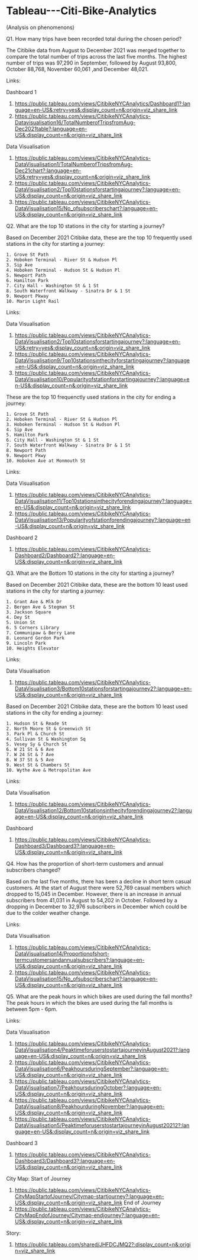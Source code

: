 # Tableau---Citi-Bike-Analytics
(Analysis on phenomenons)

Q1. How many trips have been recorded total during the chosen period? 

The Citibike data from August to December 2021 was merged together to compare the total number of trips across the last five months.
The highest number of trips was 97,290 in September, followed by August 93,800, October 88,768,  November 60,061 ,and December 48,021.  

Links: 

Dashboard 1
1. https://public.tableau.com/views/CitibikeNYCAnalytics/Dashboard1?:language=en-US&:retry=yes&:display_count=n&:origin=viz_share_link 
2. https://public.tableau.com/views/CitibikeNYCAnalytics-Datavisualisation16/TotalNumberofTripsfromAug-Dec2021table?:language=en-US&:display_count=n&:origin=viz_share_link

Data Visualisation
1. https://public.tableau.com/views/CitibikeNYCAnalytics-DataVisualisation1/TotalNumberofTripsfromAug-Dec21chart?:language=en-US&:retry=yes&:display_count=n&:origin=viz_share_link
2. https://public.tableau.com/views/CitibikeNYCAnalytics-DataVisualisation2/Top10stationsforstartingajourney?:language=en-US&:display_count=n&:origin=viz_share_link
3. https://public.tableau.com/views/CitibikeNYCAnalytics-DataVisualisation15/No_ofsubscriberschart?:language=en-US&:display_count=n&:origin=viz_share_link


Q2. What are the top 10 stations in the city for starting a journey? 

Based on December 2021 Citibike data, these are the top 10 frequently used stations in the city for starting a journey:

    1. Grove St Path
    2. Hoboken Terminal - River St & Hudson Pl
    3. Sip Ave
    4. Hoboken Terminal - Hudson St & Hudson Pl
    5. Newport Path
    6. Hamilton Park
    7. City Hall - Washington St & 1 St
    8. South Waterfront Walkway - Sinatra Dr & 1 St
    9. Newport Pkway
    10. Marin Light Rail

Links:

Data Visualisation
1. https://public.tableau.com/views/CitibikeNYCAnalytics-DataVisualisation2/Top10stationsforstartingajourney?:language=en-US&:retry=yes&:display_count=n&:origin=viz_share_link
2. https://public.tableau.com/views/CitibikeNYCAnalytics-DataVisualisation9/Top10stationsinthecityforstartingajourney?:language=en-US&:display_count=n&:origin=viz_share_link
3. https://public.tableau.com/views/CitibikeNYCAnalytics-DataVisualisation10/Popularityofstationforstartingajourney?:language=en-US&:display_count=n&:origin=viz_share_link

These are the top 10 frequenctly used stations in the city for ending a journey:

    1. Grove St Path
    2. Hoboken Terminal - River St & Hudson Pl
    3. Hoboken Terminal - Hudson St & Hudson Pl
    4. Sip Ave
    5. Hamilton Park
    6. City Hall - Washington St & 1 St
    7. South Waterfront Walkway - Sinatra Dr & 1 St
    8. Newport Path
    9. Newport Pkwy
    10. Hoboken Ave at Monmouth St

Links:

Data Visualisation
1. https://public.tableau.com/views/CitibikeNYCAnalytics-DataVisualisation11/Top10stationsinthecityforendingajourney?:language=en-US&:display_count=n&:origin=viz_share_link
2. https://public.tableau.com/views/CitibikeNYCAnalytics-DataVisualisation13/Popularityofstationforendingajourney?:language=en-US&:display_count=n&:origin=viz_share_link

Dashboard 2
1. https://public.tableau.com/views/CitibikeNYCAnalytics-Dashboard2/Dashboard2?:language=en-US&:display_count=n&:origin=viz_share_link


Q3. What are the Bottom 10 stations in the city for starting a journey?

Based on December 2021 Citibike data, these are the bottom 10 least used stations in the city for starting a journey:

    1. Grant Ave & Mlk Dr
    2. Bergen Ave & Stegman St
    3. Jackson Square
    4. Dey St
    5. Union St
    6. 5 Corners Library
    7. Communipaw & Berry Lane
    8. Leonard Gordon Park
    9. Lincoln Park
    10. Heights Elevator

Links:

Data Visualisation
1. https://public.tableau.com/views/CitibikeNYCAnalytics-DataVisualisation3/Bottom10stationsforstartingajourney2?:language=en-US&:display_count=n&:origin=viz_share_link


Based on December 2021 Citibike data, these are the bottom 10 least used stations in the city for ending a journey:

    1. Hudson St & Reade St
    2. North Moore St & Greenwich St
    3. Park Pl & Church St
    4. Sullivan St & Washington Sq
    5. Vesey Sy & Church St
    6. W 21 St & 6 Ave
    7. W 24 St & 7 Ave
    8. W 37 St & 5 Ave
    9. West St & Chambers St
    10. Wythe Ave & Metropolitan Ave

Links:

Data Visualisation
1. https://public.tableau.com/views/CitibikeNYCAnalytics-DataVisualisation12/Bottom10stationsinthecityforendingajourney2?:language=en-US&:display_count=n&:origin=viz_share_link

Dashboard 
1. https://public.tableau.com/views/CitibikeNYCAnalytics-Dashboard3/Dashboard3?:language=en-US&:display_count=n&:origin=viz_share_link

Q4. How has the proportion of short-term customers and annual subscribers changed? 

Based on the last five months, there has been a decline in short term casual customers. At the start of August there were 52,769 casual members which dropped to 15,045 in December. 
However, there is an increase in annual subscribers from 41,031 in August to 54,202 in October. Followed by a dropping in December to 32,976 subscribers in December which could be due to the colder weather change. 

Links:

Data Visualisation
1. https://public.tableau.com/views/CitibikeNYCAnalytics-DataVisualisation14/Proportionofshort-termcustomersandannualsubscribers?:language=en-US&:display_count=n&:origin=viz_share_link
2. https://public.tableau.com/views/CitibikeNYCAnalytics-DataVisualisation15/No_ofsubscriberschart?:language=en-US&:display_count=n&:origin=viz_share_link

Q5. What are the peak hours in which bikes are used during the fall months? 
The peak hours in which the bikes are used during the fall months is between 5pm - 6pm. 

Links:

Data Visualisation
1. https://public.tableau.com/views/CitibikeNYCAnalytics-DataVisualisation4/PeaktimeforuserstostartajourneyinAugust2021?:language=en-US&:display_count=n&:origin=viz_share_link
2. https://public.tableau.com/views/CitibikeNYCAnalytics-DataVisualisation6/PeakhoursduringSeptember?:language=en-US&:display_count=n&:origin=viz_share_link
3. https://public.tableau.com/views/CitibikeNYCAnalytics-DataVisualisation7/PeakhoursduringOctober?:language=en-US&:display_count=n&:origin=viz_share_link
4. https://public.tableau.com/views/CitibikeNYCAnalytics-DataVisualisation8/PeakhourduringNovember?:language=en-US&:display_count=n&:origin=viz_share_link
5. https://public.tableau.com/views/CitibikeNYCAnalytics-DataVisualisation5/PeaktimeforuserstostartajourneyinAugust20212?:language=en-US&:display_count=n&:origin=viz_share_link

Dashboard 3
1. https://public.tableau.com/views/CitibikeNYCAnalytics-Dashboard3/Dashboard3?:language=en-US&:display_count=n&:origin=viz_share_link

City Map: 
Start of Journey
1. https://public.tableau.com/views/CitibikeNYCAnalytics-CityMapStartofJourney/Citymap-startjourney?:language=en-US&:display_count=n&:origin=viz_share_link
End of Journey
2. https://public.tableau.com/views/CitibikeNYCAnalytics-CityMapEndofJourney/Citymap-endjourney?:language=en-US&:display_count=n&:origin=viz_share_link

Story:
1. https://public.tableau.com/shared/JHFDCJMQ2?:display_count=n&:origin=viz_share_link